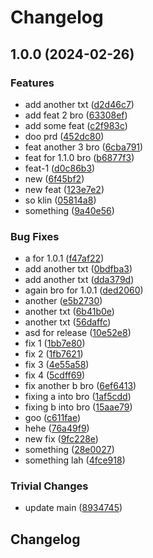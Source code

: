 # Changelog

## 1.0.0 (2024-02-26)


### Features

* add another txt ([d2d46c7](https://github.com/layarda-cc/release-please-test-final/commit/d2d46c7a59a59d3b38b021f30e35faee54a21ee0))
* add feat 2 bro ([63308ef](https://github.com/layarda-cc/release-please-test-final/commit/63308ef28491bf8cc2cbb6937e3a9eed708c9b43))
* add some feat ([c2f983c](https://github.com/layarda-cc/release-please-test-final/commit/c2f983c161db35dce1b6d7b4259ea0eaae94d0d5))
* doo prd ([452dc80](https://github.com/layarda-cc/release-please-test-final/commit/452dc80b70f516e4cbf87cccaf3cf6d9d9d3a8d1))
* feat another 3 bro ([6cba791](https://github.com/layarda-cc/release-please-test-final/commit/6cba791ed86121cb8e117a69b86d4734af63b692))
* feat for 1.1.0 bro ([b6877f3](https://github.com/layarda-cc/release-please-test-final/commit/b6877f39b667a279740407239690b98ba18b8fdb))
* feat-1 ([d0c86b3](https://github.com/layarda-cc/release-please-test-final/commit/d0c86b39897870eadf9199a2f09f789d1a508e87))
* new ([6f45bf2](https://github.com/layarda-cc/release-please-test-final/commit/6f45bf27b82c02e6f3a61cf7e69edefa9d27e4e7))
* new feat ([123e7e2](https://github.com/layarda-cc/release-please-test-final/commit/123e7e2e6117a5efe244cd5f457dc52c6a0023b6))
* so klin ([05814a8](https://github.com/layarda-cc/release-please-test-final/commit/05814a8474a8bbdebd3d018ff89fe652566e3931))
* something ([9a40e56](https://github.com/layarda-cc/release-please-test-final/commit/9a40e56f352a558e3480245979b3479982bc3d63))


### Bug Fixes

* a for 1.0.1 ([f47af22](https://github.com/layarda-cc/release-please-test-final/commit/f47af22bf3b7873a307e62074d3f57c8a6578230))
* add another txt ([0bdfba3](https://github.com/layarda-cc/release-please-test-final/commit/0bdfba3e3c89f3273b380693d2e62a72b99be2e2))
* add another txt ([dda379d](https://github.com/layarda-cc/release-please-test-final/commit/dda379dbfab65b8bf8e19e3c20e3ac0619ac300c))
* again bro for 1.0.1 ([ded2060](https://github.com/layarda-cc/release-please-test-final/commit/ded2060c343c2b4c53dfa54c523c86e0e7ca07bb))
* another ([e5b2730](https://github.com/layarda-cc/release-please-test-final/commit/e5b2730960b9957b34ce1fdc1662cce652803562))
* another txt ([6b41b0e](https://github.com/layarda-cc/release-please-test-final/commit/6b41b0e584069cc0639113bfd5756b52e64af179))
* another txt ([56daffc](https://github.com/layarda-cc/release-please-test-final/commit/56daffca0473759a818ebd9f12553412b9f7818f))
* asd for release ([10e52e8](https://github.com/layarda-cc/release-please-test-final/commit/10e52e85ae9aa1eeca318258062dfd0bdfa70b00))
* fix 1 ([1bb7e80](https://github.com/layarda-cc/release-please-test-final/commit/1bb7e80415008ab604d4d6559092aab24b55b583))
* fix 2 ([1fb7621](https://github.com/layarda-cc/release-please-test-final/commit/1fb76211eabddc77fbd9fc80a7540d33c1ba1e6a))
* fix 3 ([4e55a58](https://github.com/layarda-cc/release-please-test-final/commit/4e55a58971e1b4720baf100703cfdc81d0f372fc))
* fix 4 ([5cdff69](https://github.com/layarda-cc/release-please-test-final/commit/5cdff69d8f2b3f3b518501b00d87796c54dae2d2))
* fix another b bro ([6ef6413](https://github.com/layarda-cc/release-please-test-final/commit/6ef64137dcc36387f9a5f34c253e68caf94498ca))
* fixing a into bro ([1af5cdd](https://github.com/layarda-cc/release-please-test-final/commit/1af5cdd3b1dbca8a57e9d3ceca48413a607cf76d))
* fixing b into bro ([15aae79](https://github.com/layarda-cc/release-please-test-final/commit/15aae795f0a47cbc207959d37c6eaa640ee5efb6))
* goo ([c611fae](https://github.com/layarda-cc/release-please-test-final/commit/c611faed454c5f79f1372e934ea4bf50caedbacc))
* hehe ([76a49f9](https://github.com/layarda-cc/release-please-test-final/commit/76a49f9529f5f1b64bb9082a13b3b5aae43d9251))
* new fix ([9fc228e](https://github.com/layarda-cc/release-please-test-final/commit/9fc228ebb6c5af703a3af50ff04c3190f1ef07fb))
* something ([28e0027](https://github.com/layarda-cc/release-please-test-final/commit/28e00273a2029cf90f5f12400c827cc64f655265))
* something lah ([4fce918](https://github.com/layarda-cc/release-please-test-final/commit/4fce918358adb2cf4a7074d864595fe144b41666))


### Trivial Changes

* update main ([8934745](https://github.com/layarda-cc/release-please-test-final/commit/893474594ff399fa723f1fbccf98e9ff07b261c6))

## Changelog
